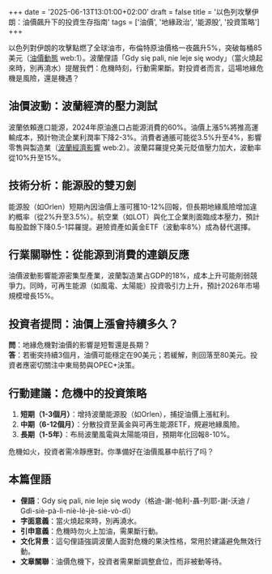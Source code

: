 +++
date = '2025-06-13T13:01:00+02:00'
draft = false
title = '以色列攻擊伊朗：油價飆升下的投資生存指南'
tags = ['油價', '地緣政治', '能源股', '投資策略']
+++

以色列對伊朗的攻擊點燃了全球油市，布倫特原油價格一夜飆升5%，突破每桶85美元（[油價動態]( https://businessinsider.com.pl/wiadomosci/atak-izraela-na-iran-wyrazna-reakcja-cen-ropy-na-swiatowych-rynkach/1k6n9gt) web:1）。波蘭俚語「Gdy się pali, nie leje się wody」（當火燒起來時，別再澆水）提醒我們：危機時刻，行動需果斷。對投資者而言，這場地緣危機是風險，還是機遇？

## 油價波動：波蘭經濟的壓力測試
波蘭依賴進口能源，2024年原油進口占能源消費的60%。油價上漲5%將推高運輸成本，預計物流企業利潤率下降2-3%。消費者通脹可能從3.5%升至4%，影響零售與製造業（[波蘭經濟影響]( https://businessinsider.com.pl/wiadomosci/atak-izraela-na-iran-wyrazna-reakcja-cen-ropy-na-swiatowych-rynkach/1k6n9gt) web:2）。波蘭茻羅提兌美元貶值壓力加大，波動率從10%升至15%。

## 技術分析：能源股的雙刃劍
能源股（如Orlen）短期內因油價上漲可獲10-12%回報，但長期地緣風險增加違約概率（從2%升至3.5%）。航空業（如LOT）與化工企業則面臨成本壓力，預計每股盈餘下降0.5-1茻羅提。避險資產如黃金ETF（波動率8%）成為替代選擇。

## 行業關聯性：從能源到消費的連鎖反應
油價波動影響能源密集型產業，波蘭製造業占GDP的18%，成本上升可能削弱競爭力。同時，可再生能源（如風電、太陽能）投資吸引力上升，預計2026年市場規模增長15%。

## 投資者提問：油價上漲會持續多久？
**問**：地緣危機對油價的影響是短暫還是長期？  
**答**：若衝突持續3個月，油價可能穩定在90美元；若緩解，則回落至80美元。投資者應密切關注中東局勢與OPEC+決策。

## 行動建議：危機中的投資策略
1. **短期（1-3個月）**：增持波蘭能源股（如Orlen），捕捉油價上漲紅利。  
2. **中期（6-12個月）**：分散投資至黃金與可再生能源ETF，規避地緣風險。  
3. **長期（1-5年）**：布局波蘭風電與太陽能項目，預期年化回報8-10%。

危機如火，投資者需冷靜應對。你準備好在油價風暴中航行了吗？

## 本篇俚語
- **俚語**：Gdy się pali, nie leje się wody（格迪-謝-帕利-聶-列耶-謝-沃迪 / Gdì-siè-pà-lì-niè-lè-jè-siè-vò-dì）
- **字面意義**：當火燒起來時，別再澆水。
- **引申意義**：危機時勿火上加油，需果斷行動。
- **文化背景**：這句俚語強調波蘭人面對危機的果決性格，常用於建議避免無效行動。
- **文章關聯**：油價危機下，投資者需果斷調整倉位，而非被動等待。
